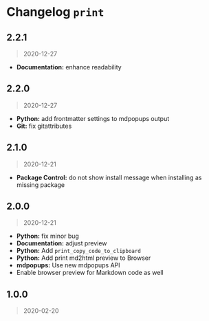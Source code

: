 # Changelog `print`

## 2.2.1

> 2020-12-27

* **Documentation:** enhance readability

## 2.2.0

> 2020-12-27

* **Python:** add frontmatter settings to mdpopups output
* **Git:** fix gitattributes

## 2.1.0

> 2020-12-21

* **Package Control:** do not show install message when installing as missing package

## 2.0.0

> 2020-12-21

* **Python:** fix minor bug
* **Documentation:** adjust preview
* **Python:** Add `print_copy_code_to_clipboard`
* **Python:** Add print md2html preview to Browser
* **mdpopups:** Use new mdpopups API
* Enable browser preview for Markdown code as well

## 1.0.0

> 2020-02-20
